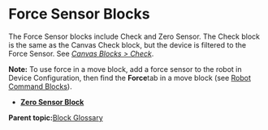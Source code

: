 # Force Sensor Blocks

The Force Sensor blocks include Check and Zero Sensor. The Check block is the same as the Canvas Check block, but the device is filtered to the Force Sensor. See [*Canvas Blocks \> Check*](check_block.md).

**Note:** To use force in a move block, add a force sensor to the robot in Device Configuration, then find the **Force**tab in a move block \(see [Robot Command Blocks](robot_command_blocks.md)\).

-   **[Zero Sensor Block](../../6-Task-Canvas-App/Block_Glossary/zero_sensor_block.md)**  


**Parent topic:**[Block Glossary](../../6-Task-Canvas-App/Block_Glossary/block_glossary.md)

